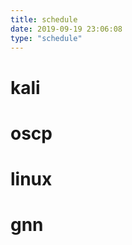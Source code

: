 ```yaml
---
title: schedule
date: 2019-09-19 23:06:08
type: "schedule"
---
```


# kali

# oscp

# linux

# gnn

